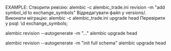 EXAMPLE:
Створити ревізію:
alembic -c alembic_trade.ini revision -m "add symbol_id to exchange_symbols"
Відредагувати файл у versions/.
Виконати міграцію:
alembic -c alembic_trade.ini upgrade head
Перевірити у psql:
\d exchange_symbols;


alembic revision --autogenerate -m "..."
alembic upgrade head


alembic revision --autogenerate -m "init full schema"
alembic upgrade head
